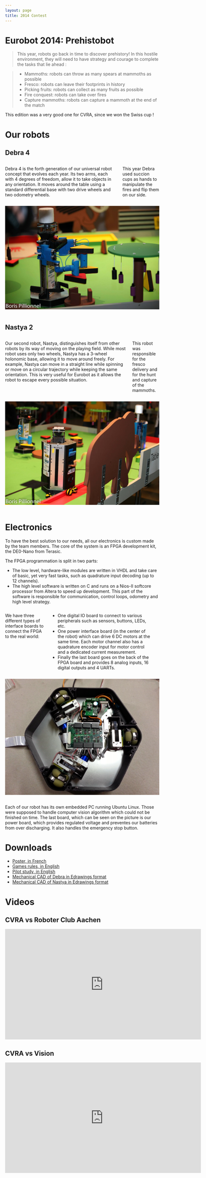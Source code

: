 ```yaml
---
layout: page
title: 2014 Contest
---
```

# Eurobot 2014: Prehistobot

> This year, robots go back in time to discover prehistory!
> In this hostile environment, they will need to have strategy and courage to complete the tasks that lie ahead :

> * Mammoths: robots can throw as many spears at mammoths as possible
> * Fresco: robots can leave their footprints in history
> * Picking fruits: robots can collect as many fruits as possible
> * Fire conquest: robots can take over fires
> * Capture mammoths: robots can capture a mammoth at the end of the match

This edition was a very good one for CVRA, since we won the Swiss cup !

# Our robots

## Debra 4

<div class="row text-justify">
<div class="large-6 columns">
<p>
Debra 4 is the forth generation of our universal robot concept that evolves each year.
Its two arms, each with 4 degrees of freedom, allow it to take objects in any orientation.
It moves around the table using a standard differential base with two drive wheels and two odometry wheels.
</p>

<p>
This year Debra used succion cups as hands to manipulate the fires and flip them on our side.
</p>
</div>

<div class="large-6 columns">
<p><img src="/images/2014/debra4.jpg" alt="Debra 4" /></p>
</div>

</div>



## Nastya 2

<div class="row">
<div class="large-6 columns">
<p>
Our second robot, Nastya, distinguishes itself from other robots by its way of moving on the playing field.
While most robot uses only two wheels, Nastya has a 3-wheel holonomic base, allowing it to move around freely.
For example, Nastya can move in a straight line while spinning or move on a circular trajectory while keeping the same orientation.
This is very useful for Eurobot as it allows the robot to escape every possible situation.
</p>

<p>
This robot was responsible for the fresco delivery and for the hunt and capture of the mammoths.
</p>
</div>

<div class="large-6 columns">
<p><img src="/images/2014/nastya.jpg" alt="Nastya 2"/></p>
</div>
</div>


# Electronics
To have the best solution to our needs, all our electronics is custom made by the team members.
The core of the system is an FPGA development kit, the DE0-Nano from Terasic.

The FPGA programmation is split in two parts:

* The low level, hardware-like modules are written in VHDL and take care of basic, yet very fast tasks, such as quadrature input decoding (up to 12 channels).
* The high level software is written on C and runs on a Nios-II softcore processor from Altera to speed up development.
    This part of the software is responsible for communication, control loops, odometry and high level strategy.

<div class="row">

<div class="large-6 columns"><p>
We have three different types of interface boards to connect the FPGA to the real world:
<ul>
<li> One digital IO board to connect to various peripherals such as sensors, buttons, LEDs, etc.</li>
<li> One power interface board (in the center of the robot) which can drive 6 DC motors at the same time.
Each motor channel also has a quadrature encoder input for motor control and a dedicated current measurement.</li>
<li>Finally the last board goes on the back of the FPGA board and provides 8 analog inputs, 16 digital outputs and 4 UARTs.</li>
</ul>
</p></div>

<div class="large-6 columns">
<p><img src="/images/2014/elec.jpg" alt="2014 electronics"/></p>
</div>

</div>

Each of our robot has its own embedded PC running Ubuntu Linux.
Those were supposed to handle computer vision algorithm which could not be finished on time.
The last board, which can be seen on the picture is our power board, which provides regulated voltage and preventes our batteries from over discharging.
It also handles the emergency stop button.

# Downloads

* [Poster, in French](/ressources/poster/cvra-2014.pdf)
* [Games rules, in English](/ressources/rules/2014.pdf)
* [Pilot study, in English](/ressources/pilot-study/2014.pdf)
* [Mechanical CAD of Debra in Edrawings format](/ressources/cad/debra-2014.easm)
* [Mechanical CAD of Nastya in Edrawings format](/ressources/cad/nastya-2014.easm)



# Videos

## CVRA vs Roboter Club Aachen

<div class="ytvideo">
<iframe width="640" height="360" src="https://www.youtube.com/embed/hXJyo5S0kL8" frameborder="0" allowfullscreen></iframe>
</div>

## CVRA vs Vision

<div class="ytvideo">
<iframe width="640" height="360" src="https://www.youtube.com/embed/MX4roUz4_ZE" frameborder="0" allowfullscreen></iframe>
</div>

